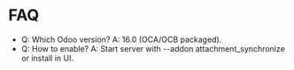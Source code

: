 # FAQ

- Q: Which Odoo version? A: 16.0 (OCA/OCB packaged).
- Q: How to enable? A: Start server with --addon attachment_synchronize or install in UI.
